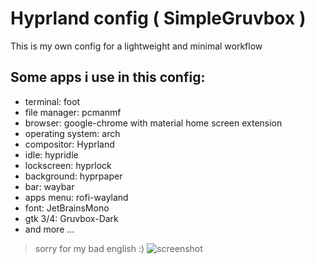 # Hyprland config ( SimpleGruvbox )
This is my own config for a lightweight and minimal workflow

## Some apps i use in this config:
+ terminal: foot
+ file manager: pcmanmf
+ browser: google-chrome with material home screen extension
+ operating system: arch
+ compositor: Hyprland
+ idle: hypridle
+ lockscreen: hyprlock
+ background: hyprpaper
+ bar: waybar
+ apps menu: rofi-wayland
+ font: JetBrainsMono
+ gtk 3/4: Gruvbox-Dark
+ and more ...

> sorry for my bad english :)
![screenshot]()
